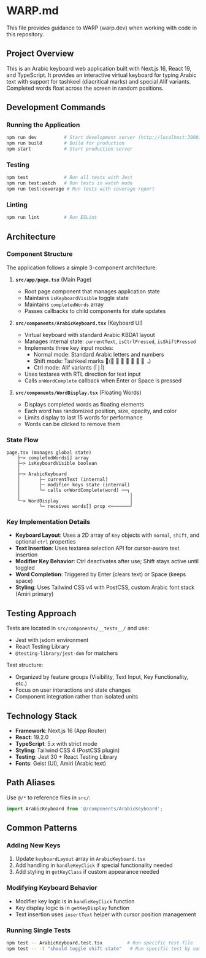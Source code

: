 # WARP.md

This file provides guidance to WARP (warp.dev) when working with code in this repository.

## Project Overview

This is an Arabic keyboard web application built with Next.js 16, React 19, and TypeScript. It provides an interactive virtual keyboard for typing Arabic text with support for tashkeel (diacritical marks) and special Alif variants. Completed words float across the screen in random positions.

## Development Commands

### Running the Application
```bash
npm run dev          # Start development server (http://localhost:3000)
npm run build        # Build for production
npm start            # Start production server
```

### Testing
```bash
npm test             # Run all tests with Jest
npm run test:watch   # Run tests in watch mode
npm run test:coverage # Run tests with coverage report
```

### Linting
```bash
npm run lint         # Run ESLint
```

## Architecture

### Component Structure

The application follows a simple 3-component architecture:

1. **`src/app/page.tsx`** (Main Page)
   - Root page component that manages application state
   - Maintains `isKeyboardVisible` toggle state
   - Maintains `completedWords` array
   - Passes callbacks to child components for state updates

2. **`src/components/ArabicKeyboard.tsx`** (Keyboard UI)
   - Virtual keyboard with standard Arabic KBDA1 layout
   - Manages internal state: `currentText`, `isCtrlPressed`, `isShiftPressed`
   - Implements three key input modes:
     - Normal mode: Standard Arabic letters and numbers
     - Shift mode: Tashkeel marks (َ ً ُ ٌ ِ ٍ ْ ّ ـ)
     - Ctrl mode: Alif variants (أ إ آ)
   - Uses textarea with RTL direction for text input
   - Calls `onWordComplete` callback when Enter or Space is pressed

3. **`src/components/WordDisplay.tsx`** (Floating Words)
   - Displays completed words as floating elements
   - Each word has randomized position, size, opacity, and color
   - Limits display to last 15 words for performance
   - Words can be clicked to remove them

### State Flow

```
page.tsx (manages global state)
    ├─> completedWords[] array
    ├─> isKeyboardVisible boolean
    │
    ├─> ArabicKeyboard
    │       ├─ currentText (internal)
    │       ├─ modifier keys state (internal)
    │       └─ calls onWordComplete(word) ──┐
    │                                        │
    └─> WordDisplay                          │
            └─ receives words[] prop <───────┘
```

### Key Implementation Details

- **Keyboard Layout**: Uses a 2D array of `Key` objects with `normal`, `shift`, and optional `ctrl` properties
- **Text Insertion**: Uses textarea selection API for cursor-aware text insertion
- **Modifier Key Behavior**: Ctrl deactivates after use; Shift stays active until toggled
- **Word Completion**: Triggered by Enter (clears text) or Space (keeps space)
- **Styling**: Uses Tailwind CSS v4 with PostCSS, custom Arabic font stack (Amiri primary)

## Testing Approach

Tests are located in `src/components/__tests__/` and use:
- Jest with jsdom environment
- React Testing Library
- `@testing-library/jest-dom` for matchers

Test structure:
- Organized by feature groups (Visibility, Text Input, Key Functionality, etc.)
- Focus on user interactions and state changes
- Component integration rather than isolated units

## Technology Stack

- **Framework**: Next.js 16 (App Router)
- **React**: 19.2.0
- **TypeScript**: 5.x with strict mode
- **Styling**: Tailwind CSS 4 (PostCSS plugin)
- **Testing**: Jest 30 + React Testing Library
- **Fonts**: Geist (UI), Amiri (Arabic text)

## Path Aliases

Use `@/*` to reference files in `src/`:
```typescript
import ArabicKeyboard from '@/components/ArabicKeyboard';
```

## Common Patterns

### Adding New Keys
1. Update `keyboardLayout` array in `ArabicKeyboard.tsx`
2. Add handling in `handleKeyClick` if special functionality needed
3. Add styling in `getKeyClass` if custom appearance needed

### Modifying Keyboard Behavior
- Modifier key logic is in `handleKeyClick` function
- Key display logic is in `getKeyDisplay` function
- Text insertion uses `insertText` helper with cursor position management

### Running Single Tests
```bash
npm test -- ArabicKeyboard.test.tsx         # Run specific test file
npm test -- -t "should toggle shift state"   # Run specific test by name
```

